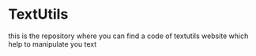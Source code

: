 # TextUtils
this is the repository where you can find a code of textutils website which help to manipulate you text 
